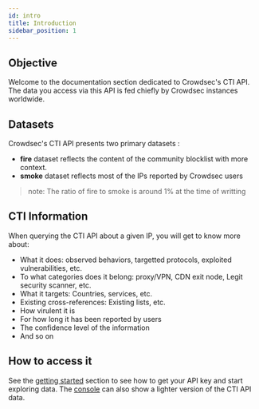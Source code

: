 ```yaml
---
id: intro
title: Introduction
sidebar_position: 1
---
```


## Objective

Welcome to the documentation section dedicated to Crowdsec's CTI API.
The data you access via this API is fed chiefly by Crowdsec instances worldwide.

## Datasets

Crowdsec's CTI API presents two primary datasets :
 - **fire** dataset reflects the content of the community blocklist with more context.
 - **smoke** dataset reflects most of the IPs reported by Crowdsec users

> note: The ratio of fire to smoke is around 1% at the time of writting

## CTI Information

When querying the CTI API about a given IP, you will get to know more about:
 - What it does: observed behaviors, targetted protocols, exploited vulnerabilities, etc.
 - To what categories does it belong: proxy/VPN, CDN exit node, Legit security scanner, etc.
 - What it targets: Countries, services, etc.
 - Existing cross-references: Existing lists, etc.
 - How virulent it is
 - For how long it has been reported by users
 - The confidence level of the information
 - And so on

## How to access it

See the [getting started](/docs/next/cti_api/getting_started) section to see how to get your API key and start exploring data.
The [console](https://app.crowdsec.net) can also show a lighter version of the CTI API data.
